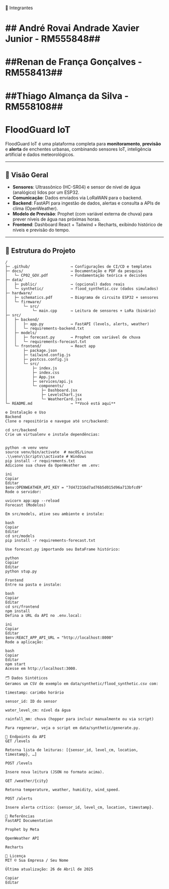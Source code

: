 👥 Integrantes
# ## André Rovai Andrade Xavier Junior - RM555848##
# ##Renan de França Gonçalves - RM558413##
# ##Thiago Almança da Silva - RM558108##


# FloodGuard IoT

FloodGuard IoT é uma plataforma completa para **monitoramento**, **previsão** e **alerta** de enchentes urbanas, combinando sensores IoT, inteligência artificial e dados meteorológicos.

---

## 🚀 Visão Geral

- **Sensores**: Ultrassônico (HC-SR04) e sensor de nível de água (analógico) lidos por um ESP32.
- **Comunicação**: Dados enviados via LoRaWAN para o backend.
- **Backend**: FastAPI para ingestão de dados, alertas e consulta a APIs de clima (OpenWeather).
- **Modelo de Previsão**: Prophet (com variável externa de chuva) para prever níveis de água nas próximas horas.
- **Frontend**: Dashboard React + Tailwind + Recharts, exibindo histórico de níveis e previsão do tempo.

---

## 📁 Estrutura do Projeto

```text
/
├─ .github/                  → Configurações de CI/CD e templates
├─ docs/                     → Documentação e PDF da pesquisa
│   └─ CP02_GOV.pdf          → Fundamentação teórica e decisões
├─ data/
│   ├─ public/               → (opcional) dados reais
│   └─ synthetic/            → flood_synthetic.csv (dados simulados)
├─ hardware/
│   ├─ schematics.pdf        → Diagrama de circuito ESP32 + sensores
│   └─ firmware/
│       └─ src/
│           └─ main.cpp      → Leitura de sensores + LoRa (binário)
├─ src/
│   ├─ backend/
│   │   ├─ app.py            → FastAPI (levels, alerts, weather)
│   │   └─ requirements-backend.txt
│   ├─ models/
│   │   ├─ forecast.py       → Prophet com variável de chuva
│   │   └─ requirements-forecast.txt
│   └─ frontend/             → React app
│       ├─ package.json
│       ├─ tailwind.config.js
│       ├─ postcss.config.js
│       └─ src/
│           ├─ index.js
│           ├─ index.css
│           ├─ App.jsx
│           ├─ services/api.js
│           └─ components/
│               ├─ Dashboard.jsx
│               ├─ LevelsChart.jsx
│               └─ WeatherCard.jsx
└─ README.md                 → **Você está aqui**

⚙️ Instalação e Uso
Backend
Clone o repositório e navegue até src/backend:

cd src/backend
Crie um virtualenv e instale dependências:


python -m venv venv
source venv/bin/activate  # macOS/Linux
.\\venv\\Scripts\\activate # Windows
pip install -r requirements.txt
Adicione sua chave da OpenWeather em .env:

ini
Copiar
Editar
$env:OPENWEATHER_API_KEY = "7d472316d7ad76b5d015d96a713bfcd9"
Rode o servidor:

uvicorn app:app --reload
Forecast (Modelos)

Em src/models, ative seu ambiente e instale:

bash
Copiar
Editar
cd src/models
pip install -r requirements-forecast.txt

Use forecast.py importando seu DataFrame histórico:

python
Copiar
Editar
python stup.py

Frontend
Entre na pasta e instale:

bash
Copiar
Editar
cd src/frontend
npm install
Defina a URL da API no .env.local:

ini
Copiar
Editar
$env:REACT_APP_API_URL = "http://localhost:8000"
Rode a aplicação:

bash
Copiar
Editar
npm start
Acesse em http://localhost:3000.

🗂️ Dados Sintéticos
Geramos um CSV de exemplo em data/synthetic/flood_synthetic.csv com:

timestamp: carimbo horário

sensor_id: ID do sensor

water_level_cm: nível da água

rainfall_mm: chuva (hopper para incluir manualmente ou via script)

Para regenerar, veja o script em data/synthetic/generate.py.

🔗 Endpoints da API
GET /levels

Retorna lista de leituras: [{sensor_id, level_cm, location, timestamp}, …]

POST /levels

Insere nova leitura (JSON no formato acima).

GET /weather/{city}

Retorna temperature, weather, humidity, wind_speed.

POST /alerts

Insere alerta crítico: {sensor_id, level_cm, location, timestamp}.

📖 Referências
FastAPI Documentation

Prophet by Meta

OpenWeather API

Recharts

📝 Licença
MIT © Sua Empresa / Seu Nome

Última atualização: 26 de Abril de 2025

Copiar
Editar
